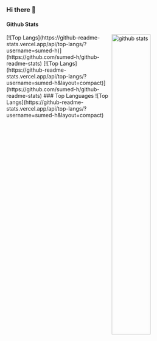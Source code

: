 ### Hi there 👋

<!--
**sumed-h/sumed-h** is a ✨ _special_ ✨ repository because its `README.md` (this file) appears on your GitHub profile.

Here are some ideas to get you started:

- 🔭 I’m currently working on ...
- 🌱 I’m currently learning ...
- 👯 I’m looking to collaborate on ...
- 🤔 I’m looking for help with ...
- 💬 Ask me about ...
- 📫 How to reach me: ...
- 😄 Pronouns: ...
- ⚡ Fun fact: ...
-->
#### Github Stats
<img src="https://github-readme-stats.vercel.app/api?username={sumed-h}&show_icons=true&theme=gotham" alt="github stats" width="45%" align="right"/>
[![Top Langs](https://github-readme-stats.vercel.app/api/top-langs/?username=sumed-h)](https://github.com/sumed-h/github-readme-stats)
[![Top Langs](https://github-readme-stats.vercel.app/api/top-langs/?username=sumed-h&layout=compact)](https://github.com/sumed-h/github-readme-stats)
### Top Languages
 ![Top Langs](https://github-readme-stats.vercel.app/api/top-langs/?username=sumed-h&layout=compact)
